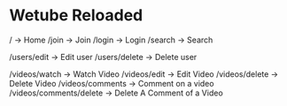 # Wetube Reloaded

/ -> Home
/join -> Join
/login -> Login
/search -> Search


/users/edit -> Edit user
/users/delete -> Delete user


/videos/watch -> Watch Video
/videos/edit -> Edit Video
/videos/delete -> Delete Video
/videos/comments -> Comment on a video
/videos/comments/delete ->  Delete A Comment of a Video